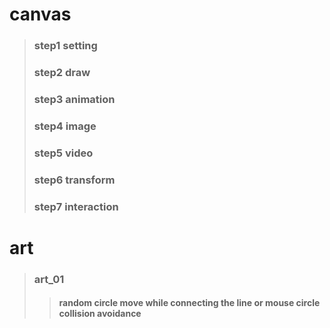 # canvas
> ### step1 setting 
> ### step2 draw
> ### step3 animation
> ### step4 image
> ### step5 video
> ### step6 transform
> ### step7 interaction

# art
> ### art_01
>> #### random circle move while connecting the line or mouse circle collision avoidance